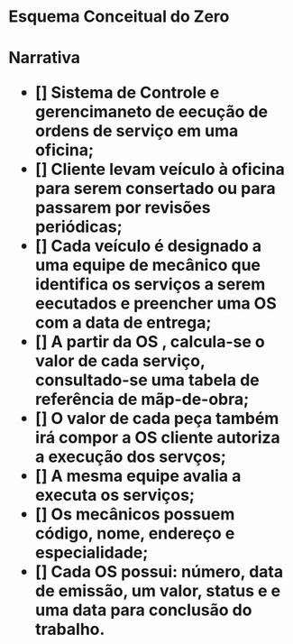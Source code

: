 # Esquema Conceitual do Zero
<h1> Narrativa
 
 - [] Sistema de Controle e gerencimaneto de eecução de ordens de serviço em uma oficina;
 - [] Cliente levam veículo à oficina para serem consertado ou para passarem por revisões periódicas;
 - [] Cada veículo é designado a uma equipe de mecânico que identifica os serviços a serem eecutados e preencher
      uma OS com a data de entrega;
 - [] A partir da OS , calcula-se o valor de cada serviço, consultado-se uma tabela de referência de mãp-de-obra;
 - [] O valor de cada peça também irá compor a OS cliente autoriza a execução dos servços;
 - [] A mesma equipe avalia a executa os serviços;
 - [] Os mecânicos possuem código, nome, endereço e especialidade;
 - [] Cada OS possui: número, data de emissão, um valor, status e e uma data para conclusão do trabalho.
